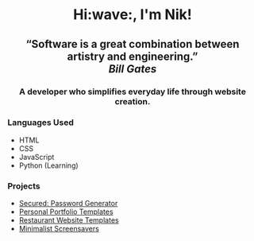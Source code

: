 <h1 align="center">Hi:wave:, I'm Nik!</h1>

<h2 align="center">“Software is a great combination between artistry and engineering.” <br> <i>Bill Gates</i></h2>

<h3 align="center">A developer who simplifies everyday life through website creation.</h3>

### Languages Used
- HTML
- CSS
- JavaScript
- Python (Learning)

### Projects
- [Secured: Password Generator](https://github.com/nikragsha/secured)
- [Personal Portfolio Templates](https://github.com/nikragsha/personalportfolio)
- [Restaurant Website Templates](https://github.com/nikragsha/restaurant-website-templates)
- [Minimalist Screensavers](https://github.com/nikragsha/minimalist-screensaver)
